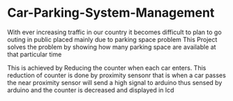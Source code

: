 # Car-Parking-System-Management
With ever increasing traffic in our country it becomes difficult to plan to go outing in public placed mainly due to parking space problem
This Project solves the problem by showing how many parking space are available at that particular time

This is achieved by Reducing the counter when each car enters.
This reduction of counter is done by proximity sensonr that is when a car passes the near proximity sensor will send a high signal to arduino thus sensed by arduino and the counter is decreased and displayed in lcd 
